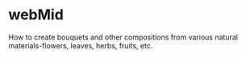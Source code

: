 # webMid
How to create bouquets and other compositions from various natural materials-flowers, leaves, herbs, fruits, etc.
